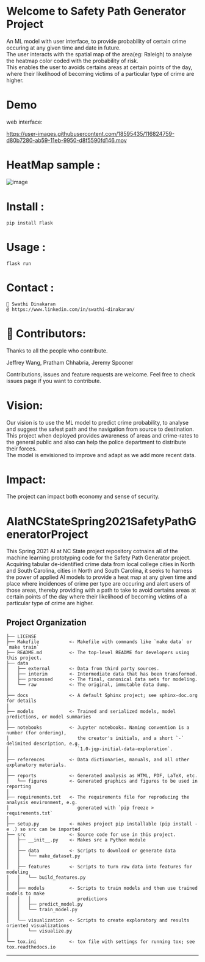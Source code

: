 Welcome to Safety Path Generator Project
==============================

An ML model with user interface, to provide probability of certain crime occuring at any given time and date in future.     
The user interacts with the spatial map of the area(eg: Raleigh) to analyse the heatmap color coded with the probability of risk.    
This enables the user to avoids certains areas at certain points of the day, where their likelihood of becoming victims of a particular type of crime are higher. 

Demo
==============================

web interface: 


https://user-images.githubusercontent.com/18595435/116824759-d80b7280-ab59-11eb-9950-d8f5590fd146.mov

HeatMap sample : 
==============================

![image](https://user-images.githubusercontent.com/18595435/116824863-6849b780-ab5a-11eb-985a-3548af917c0e.png)


Install :
==============================
    pip install Flask
    

Usage :
==============================
    flask run

Contact :
==============================
    👤 Swathi Dinakaran 
    @ https://www.linkedin.com/in/swathi-dinakaran/
    
🤝 Contributors:
==============================
 Thanks to all the people who contribute.
 
 Jeffrey Wang,        Pratham Chhabria,         Jeremy Spooner

Contributions, issues and feature requests are welcome.
Feel free to check issues page if you want to contribute.

Vision: 
==============================

Our vision is to use the ML model to predict crime probability, to analyse and suggest the safest path and the navigation from source to destination.    
This project when deployed provides awareness of areas and crime-rates to the general public and also can help the police department to distribute their forces.  
The model is envisioned to improve and adapt as we add more recent data. 

Impact:
==============================

The project can impact both economy and sense of security. 
<include statistics>  

AIatNCStateSpring2021SafetyPathGeneratorProject
==============================

This Spring 2021 AI at NC State project repository cotnains all of the machine learning prototyping code for the Safety Path Generator project. Acquiring tabular de-identified crime data from local college cities in North and South Carolina, cities in North and South Carolina, it seeks to harness the power of applied AI models to provide a heat map at any given time and place where incidences of crime per type are occuring and alert users of those areas, thereby providing with a path to take to avoid certains areas at certain points of the day where their likelihood of becoming victims of a particular type of crime are higher.

Project Organization
------------

    ├── LICENSE
    ├── Makefile           <- Makefile with commands like `make data` or `make train`
    ├── README.md          <- The top-level README for developers using this project.
    ├── data
    │   ├── external       <- Data from third party sources.
    │   ├── interim        <- Intermediate data that has been transformed.
    │   ├── processed      <- The final, canonical data sets for modeling.
    │   └── raw            <- The original, immutable data dump.
    │
    ├── docs               <- A default Sphinx project; see sphinx-doc.org for details
    │
    ├── models             <- Trained and serialized models, model predictions, or model summaries
    │
    ├── notebooks          <- Jupyter notebooks. Naming convention is a number (for ordering),
    │                         the creator's initials, and a short `-` delimited description, e.g.
    │                         `1.0-jqp-initial-data-exploration`.
    │
    ├── references         <- Data dictionaries, manuals, and all other explanatory materials.
    │
    ├── reports            <- Generated analysis as HTML, PDF, LaTeX, etc.
    │   └── figures        <- Generated graphics and figures to be used in reporting
    │
    ├── requirements.txt   <- The requirements file for reproducing the analysis environment, e.g.
    │                         generated with `pip freeze > requirements.txt`
    │
    ├── setup.py           <- makes project pip installable (pip install -e .) so src can be imported
    ├── src                <- Source code for use in this project.
    │   ├── __init__.py    <- Makes src a Python module
    │   │
    │   ├── data           <- Scripts to download or generate data
    │   │   └── make_dataset.py
    │   │
    │   ├── features       <- Scripts to turn raw data into features for modeling
    │   │   └── build_features.py
    │   │
    │   ├── models         <- Scripts to train models and then use trained models to make
    │   │   │                 predictions
    │   │   ├── predict_model.py
    │   │   └── train_model.py
    │   │
    │   └── visualization  <- Scripts to create exploratory and results oriented visualizations
    │       └── visualize.py
    │
    └── tox.ini            <- tox file with settings for running tox; see tox.readthedocs.io


--------
